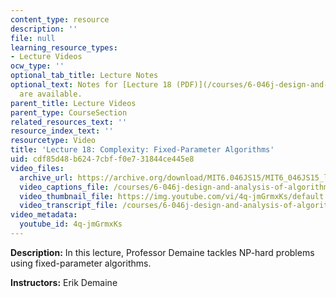 ```yaml
---
content_type: resource
description: ''
file: null
learning_resource_types:
- Lecture Videos
ocw_type: ''
optional_tab_title: Lecture Notes
optional_text: Notes for [Lecture 18 (PDF)](/courses/6-046j-design-and-analysis-of-algorithms-spring-2015/resources/mit6_046js15_lec18)
  are available.
parent_title: Lecture Videos
parent_type: CourseSection
related_resources_text: ''
resource_index_text: ''
resourcetype: Video
title: 'Lecture 18: Complexity: Fixed-Parameter Algorithms'
uid: cdf85d48-b624-7cbf-f0e7-31844ce445e8
video_files:
  archive_url: https://archive.org/download/MIT6.046JS15/MIT6_046JS15_lec18_300k.mp4
  video_captions_file: /courses/6-046j-design-and-analysis-of-algorithms-spring-2015/910376eca1255e5b8e4efcd5d8da773b_4q-jmGrmxKs.vtt
  video_thumbnail_file: https://img.youtube.com/vi/4q-jmGrmxKs/default.jpg
  video_transcript_file: /courses/6-046j-design-and-analysis-of-algorithms-spring-2015/b145855395face57d2bdd372c51f91cd_4q-jmGrmxKs.pdf
video_metadata:
  youtube_id: 4q-jmGrmxKs
---
```


**Description:** In this lecture, Professor Demaine tackles NP-hard problems using fixed-parameter algorithms.

**Instructors:** Erik Demaine